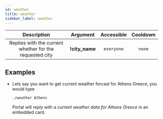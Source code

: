 ```yaml
---
id: weather
title: weather
sidebar_label: weather
---
```


|                       Description                        |    Argument     | Accessible | Cooldown |
| :------------------------------------------------------: | :-------------: | :--------: | :------: |
| Replies with the current whether for the requested city | __!city\_name__ | `everyone` |  `none`  |

## Examples

* Lets say you want to get current weather forcast for Athens Greece, you would type
    ```bash
    ./weather Athens
    ```

    Portal will reply with a _current weather data for Athens Greece_ in an embedded card.
